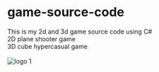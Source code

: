 # game-source-code
This is my 2d and 3d game source code using C# <br>
2D plane shooter game <br>
3D cube hypercasual game <br>
<br>
![logo 1](https://user-images.githubusercontent.com/90252942/230156713-cb1af21e-d123-4af2-8f83-7385365a96f0.png)


